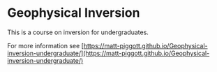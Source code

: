 Geophysical Inversion
=================

This is a course on inversion for undergraduates.

For more information see [https://matt-piggott.github.io/Geophysical-inversion-undergraduate/](https://matt-piggott.github.io/Geophysical-inversion-undergraduate/)
